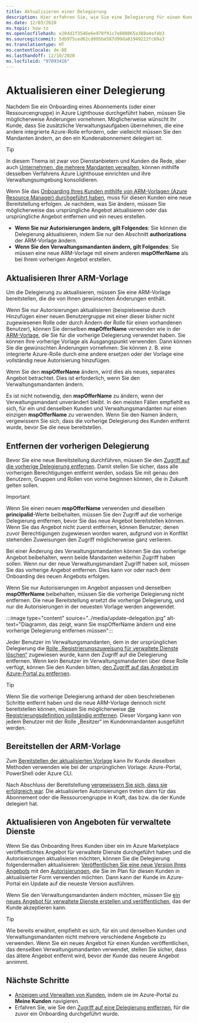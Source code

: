 ```yaml
---
title: Aktualisieren einer Delegierung
description: Hier erfahren Sie, wie Sie eine Delegierung für einen Kunden aktualisieren, für den zuvor ein Onboarding in Azure Lighthouse durchgeführt wurde.
ms.date: 12/03/2020
ms.topic: how-to
ms.openlocfilehash: e204d1f3546e6e978f91c7e808065a388a4af4b3
ms.sourcegitcommit: 5db975ced62cd095be587d99da01949222fc69a3
ms.translationtype: HT
ms.contentlocale: de-DE
ms.lasthandoff: 12/10/2020
ms.locfileid: "97093416"
---
```

# <a name="update-a-delegation"></a>Aktualisieren einer Delegierung

Nachdem Sie ein Onboarding eines Abonnements (oder einer Ressourcengruppe) in Azure Lighthouse durchgeführt haben, müssen Sie möglicherweise Änderungen vornehmen. Möglicherweise wünscht Ihr Kunde, dass Sie zusätzliche Verwaltungsaufgaben übernehmen, die eine andere integrierte Azure-Rolle erfordern, oder vielleicht müssen Sie den Mandanten ändern, an den ein Kundenabonnement delegiert ist.

> [!TIP]
> In diesem Thema ist zwar von Dienstanbietern und Kunden die Rede, aber auch [Unternehmen, die mehrere Mandanten verwalten](../concepts/enterprise.md), können mithilfe desselben Verfahrens Azure Lighthouse einrichten und ihre Verwaltungsumgebung konsolidieren.

Wenn Sie das [Onboarding Ihres Kunden mithilfe von ARM-Vorlagen (Azure Resource Manager) durchgeführt haben](onboard-customer.md), muss für diesen Kunden eine neue Bereitstellung erfolgen. Je nachdem, was Sie ändern, müssen Sie möglicherweise das ursprüngliche Angebot aktualisieren oder das ursprüngliche Angebot entfernen und ein neues erstellen.

- **Wenn Sie nur Autorisierungen ändern, gilt Folgendes**: Sie können die Delegierung aktualisieren, indem Sie nur den Abschnitt **authorizations** der ARM-Vorlage ändern.
- **Wenn Sie den Verwaltungsmandanten ändern, gilt Folgendes**: Sie müssen eine neue ARM-Vorlage mit einem anderen **mspOfferName** als bei Ihrem vorherigen Angebot erstellen.

## <a name="update-your-arm-template"></a>Aktualisieren Ihrer ARM-Vorlage

Um die Delegierung zu aktualisieren, müssen Sie eine ARM-Vorlage bereitstellen, die die von Ihnen gewünschten Änderungen enthält.

Wenn Sie nur Autorisierungen aktualisieren (beispielsweise durch Hinzufügen einer neuen Benutzergruppe mit einer dieser bisher nicht zugewiesenen Rolle oder durch Ändern der Rolle für einen vorhandenen Benutzer), können Sie denselben **mspOfferName** verwenden wie in der [ARM-Vorlage](onboard-customer.md#create-an-azure-resource-manager-template), die Sie für die vorherige Delegierung verwendet haben. Sie können Ihre vorherige Vorlage als Ausgangspunkt verwenden. Dann können Sie die gewünschten Änderungen vornehmen: Sie können z. B. eine integrierte Azure-Rolle durch eine andere ersetzen oder der Vorlage eine vollständig neue Autorisierung hinzufügen.

Wenn Sie den **mspOfferName** ändern, wird dies als neues, separates Angebot betrachtet. Dies ist erforderlich, wenn Sie den Verwaltungsmandanten ändern.

Es ist nicht notwendig, den **mspOfferName** zu ändern, wenn der Verwaltungsmandant unverändert bleibt. In den meisten Fällen empfiehlt es sich, für ein und denselben Kunden und Verwaltungsmandanten nur einen einzigen **mspOfferName** zu verwenden. Wenn Sie den Namen ändern, vergewissern Sie sich, dass die vorherige Delegierung des Kunden entfernt wurde, bevor Sie die neue bereitstellen.

## <a name="remove-the-previous-delegation"></a>Entfernen der vorherigen Delegierung

Bevor Sie eine neue Bereitstellung durchführen, müssen Sie den [Zugriff auf die vorherige Delegierung entfernen](remove-delegation.md). Damit stellen Sie sicher, dass alle vorherigen Berechtigungen entfernt werden, sodass Sie mit genau den Benutzern, Gruppen und Rollen von vorne beginnen können, die in Zukunft gelten sollen.

> [!IMPORTANT]
> Wenn Sie einen neuen **mspOfferName** verwenden und dieselben **principalid**-Werte beibehalten, müssen Sie den Zugriff auf die vorherige Delegierung entfernen, bevor Sie das neue Angebot bereitstellen können. Wenn Sie das Angebot nicht zuerst entfernen, können Benutzer, denen zuvor Berechtigungen zugewiesen worden waren, aufgrund von in Konflikt stehenden Zuweisungen den Zugriff möglicherweise ganz verlieren.

Bei einer Änderung des Verwaltungsmandanten können Sie das vorherige Angebot beibehalten, wenn beide Mandanten weiterhin Zugriff haben sollen. Wenn nur der neue Verwaltungsmandant Zugriff haben soll, müssen Sie das vorherige Angebot entfernen. Dies kann vor oder nach dem Onboarding des neuen Angebots erfolgen.

Wenn Sie nur Autorisierungen im Angebot anpassen und denselben **mspOfferName** beibehalten, müssen Sie die vorherige Delegierung nicht entfernen. Die neue Bereitstellung ersetzt die vorherige Delegierung, und nur die Autorisierungen in der neuesten Vorlage werden angewendet.

:::image type="content" source="../media/update-delegation.jpg" alt-text="Diagramm, das zeigt, wann Sie mspOfferName ändern und eine vorherige Delegierung entfernen müssen":::

Jeder Benutzer im Verwaltungsmandanten, dem in der ursprünglichen Delegierung die [Rolle „Registrierungszuweisung für verwaltete Dienste löschen“](../../role-based-access-control/built-in-roles.md#managed-services-registration-assignment-delete-role) zugewiesen wurde, kann den Zugriff auf die Delegierung entfernen. Wenn kein Benutzer im Verwaltungsmandanten über diese Rolle verfügt, können Sie den Kunden bitten, [den Zugriff auf das Angebot im Azure-Portal zu entfernen](view-manage-service-providers.md#add-or-remove-service-provider-offers).

> [!TIP]
> Wenn Sie die vorherige Delegierung anhand der oben beschriebenen Schritte entfernt haben und die neue ARM-Vorlage dennoch nicht bereitstellen können, müssen Sie möglicherweise [die Registrierungsdefinition vollständig entfernen](/powershell/module/az.managedservices/remove-azmanagedservicesdefinition). Dieser Vorgang kann von jedem Benutzer mit der Rolle „Besitzer“ im Kundenmandanten ausgeführt werden.  

## <a name="deploy-the-arm-template"></a>Bereitstellen der ARM-Vorlage

Zum [Bereitstellen der aktualisierten Vorlage](onboard-customer.md#deploy-the-azure-resource-manager-templates) kann Ihr Kunde dieselben Methoden verwenden wie bei der ursprünglichen Vorlage: Azure-Portal, PowerShell oder Azure CLI.

Nach Abschluss der Bereitstellung [vergewissern Sie sich, dass sie erfolgreich war](onboard-customer.md#confirm-successful-onboarding). Die aktualisierten Autorisierungen treten dann für das Abonnement oder die Ressourcengruppe in Kraft, das bzw. die der Kunde delegiert hat.

## <a name="updating-managed-service-offers"></a>Aktualisieren von Angeboten für verwaltete Dienste

Wenn Sie das Onboarding Ihres Kunden über ein im Azure Marketplace veröffentlichtes Angebot für verwaltete Dienste durchgeführt haben und die Autorisierungen aktualisieren möchten, können Sie die Delegierung folgendermaßen aktualisieren: [Veröffentlichen Sie eine neue Version Ihres Angebots](../../marketplace/partner-center-portal/update-existing-offer.md) mit den [Autorisierungen](../../marketplace/partner-center-portal/create-new-managed-service-offer.md#authorization), die Sie im Plan für diesen Kunden in aktualisierter Form verwenden möchten. Dann kann der Kunde im Azure-Portal ein Update auf die neueste Version ausführen.

Wenn Sie den Verwaltungsmandanten ändern möchten, müssen Sie [ein neues Angebot für verwaltete Dienste erstellen und veröffentlichen](../../marketplace/partner-center-portal/create-new-managed-service-offer.md), das der Kunde akzeptieren kann.

> [!TIP]
> Wie bereits erwähnt, empfiehlt es sich, für ein und denselben Kunden und Verwaltungsmandanten nicht mehrere verschiedene Angebote zu verwenden. Wenn Sie ein neues Angebot für einen Kunden veröffentlichen, das denselben Verwaltungsmandanten verwendet, stellen Sie sicher, dass das ältere Angebot entfernt wird, bevor der Kunde das neuere Angebot annimmt.

## <a name="next-steps"></a>Nächste Schritte

- [Anzeigen und Verwalten von Kunden](view-manage-customers.md), indem sie im Azure-Portal zu **Meine Kunden** navigieren.
- Erfahren Sie, wie Sie den [Zugriff auf eine Delegierung entfernen](remove-delegation.md), für die zuvor ein Onboarding durchgeführt wurde.
